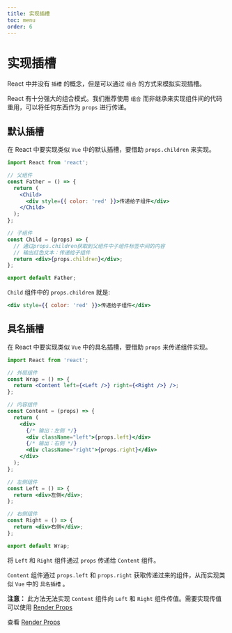 ```yaml
---
title: 实现插槽
toc: menu
order: 6
---
```


<BackTop></BackTop>

# 实现插槽

React 中并没有 `插槽` 的概念，但是可以通过 `组合` 的方式来模拟实现插槽。

React 有十分强大的组合模式。我们推荐使用 `组合` 而非继承来实现组件间的代码重用，可以将任何东西作为 `props` 进行传递。

## 默认插槽

在 React 中要实现类似 `Vue` 中的默认插槽，要借助 `props.children` 来实现。

```jsx | pure
import React from 'react';

// 父组件
const Father = () => {
  return (
    <Child>
      <div style={{ color: 'red' }}>传递给子组件</div>
    </Child>
  );
};

// 子组件
const Child = (props) => {
  // 通过props.children获取到父组件中子组件标签中间的内容
  // 输出红色文本：传递给子组件
  return <div>{props.children}</div>;
};

export default Father;
```

`Child` 组件中的 `props.children` 就是:

```jsx | pure
<div style={{ color: 'red' }}>传递给子组件</div>
```

## 具名插槽

在 React 中要实现类似 `Vue` 中的具名插槽，要借助 `props` 来传递组件实现。

```jsx | pure
import React from 'react';

// 外层组件
const Wrap = () => {
  return <Content left={<Left />} right={<Right />} />;
};

// 内容组件
const Content = (props) => {
  return (
    <div>
      {/* 输出：左侧 */}
      <div className="left">{props.left}</div>
      {/* 输出：右侧 */}
      <div className="right">{props.right}</div>
    </div>
  );
};

// 左侧组件
const Left = () => {
  return <div>左侧</div>;
};

// 右侧组件
const Right = () => {
  return <div>右侧</div>;
};

export default Wrap;
```

将 `Left` 和 `Right` 组件通过 `props` 传递给 `Content` 组件。

`Content` 组件通过 `props.left` 和 `props.right` 获取传递过来的组件，从而实现类似 `Vue` 中的 `具名插槽` 。

**注意：** 此方法无法实现 `Content` 组件向 `Left` 和 `Right` 组件传值。需要实现传值可以使用 [Render Props](#render-props)

查看 [Render Props](#render-props)
